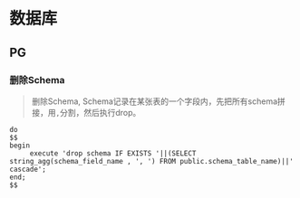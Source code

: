 # 数据库
## PG
### 删除Schema
> 删除Schema, Schema记录在某张表的一个字段内，先把所有schema拼接，用`,`分割，然后执行drop。  
```shell
do
$$
begin
     execute 'drop schema IF EXISTS '||(SELECT string_agg(schema_field_name , ', ') FROM public.schema_table_name)||' cascade';
end;
$$
```
